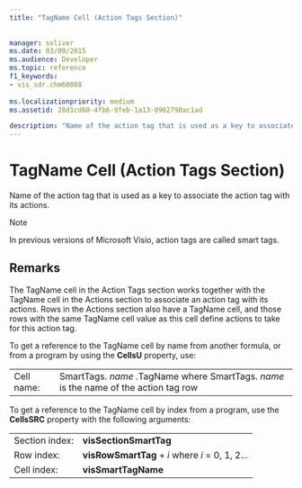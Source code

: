```yaml
---
title: "TagName Cell (Action Tags Section)"
 
 
manager: soliver
ms.date: 03/09/2015
ms.audience: Developer
ms.topic: reference
f1_keywords:
- vis_sdr.chm60088
 
ms.localizationpriority: medium
ms.assetid: 28d1cd60-4fb6-9feb-1a13-0962798ac1ad

description: "Name of the action tag that is used as a key to associate the action tag with its actions."
---
```


# TagName Cell (Action Tags Section)

Name of the action tag that is used as a key to associate the action tag with its actions.
  
> [!NOTE]
> In previous versions of Microsoft Visio, action tags are called smart tags. 
  
## Remarks

 The TagName cell in the Action Tags section works together with the TagName cell in the Actions section to associate an action tag with its actions. Rows in the Actions section also have a TagName cell, and those rows with the same TagName cell value as this cell define actions to take for this action tag. 
  
To get a reference to the TagName cell by name from another formula, or from a program by using the **CellsU** property, use: 
  
|||
|:-----|:-----|
| Cell name:  <br/> | SmartTags.  *name*  .TagName           where SmartTags. *name*  is the name of the action tag row  <br/> |
   
To get a reference to the TagName cell by index from a program, use the **CellsSRC** property with the following arguments: 
  
|||
|:-----|:-----|
| Section index:  <br/> |**visSectionSmartTag** <br/> |
| Row index:  <br/> |**visRowSmartTag** +  *i*            where  *i*  = 0, 1, 2...  <br/> |
| Cell index:  <br/> |**visSmartTagName** <br/> |
   

